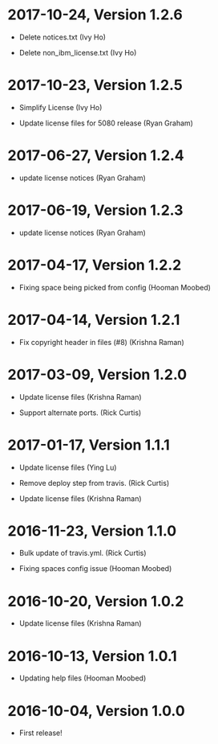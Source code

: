 2017-10-24, Version 1.2.6
=========================

 * Delete notices.txt (Ivy Ho)

 * Delete non_ibm_license.txt (Ivy Ho)


2017-10-23, Version 1.2.5
=========================

 * Simplify License (Ivy Ho)

 * Update license files for 5080 release (Ryan Graham)


2017-06-27, Version 1.2.4
=========================

 * update license notices (Ryan Graham)


2017-06-19, Version 1.2.3
=========================

 * update license notices (Ryan Graham)


2017-04-17, Version 1.2.2
=========================

 * Fixing space being picked from config (Hooman Moobed)


2017-04-14, Version 1.2.1
=========================

 * Fix copyright header in files (#8) (Krishna Raman)


2017-03-09, Version 1.2.0
=========================

 * Update license files (Krishna Raman)

 * Support alternate ports. (Rick Curtis)


2017-01-17, Version 1.1.1
=========================

 * Update license files (Ying Lu)

 * Remove deploy step from travis. (Rick Curtis)

 * Update license files (Krishna Raman)


2016-11-23, Version 1.1.0
=========================

 * Bulk update of travis.yml. (Rick Curtis)

 * Fixing spaces config issue (Hooman Moobed)


2016-10-20, Version 1.0.2
=========================

 * Update license files (Krishna Raman)


2016-10-13, Version 1.0.1
=========================

 * Updating help files (Hooman Moobed)


2016-10-04, Version 1.0.0
=========================

 * First release!

